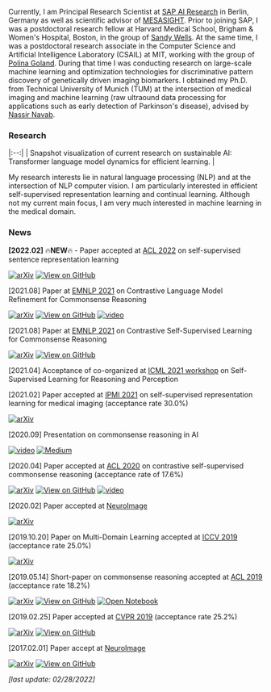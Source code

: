 Currently, I am Principal Research Scientist at [SAP AI Research](https://www.sap.com/germany/products/artificial-intelligence/research.html) in Berlin, Germany as well as scientific advisor of [MESASIGHT](https://www.mesasight.com/).
Prior to joining SAP, I was a postdoctoral research fellow at Harvard Medical School, Brigham & Women's Hospital, Boston, in the group of [Sandy Wells](https://lmi.med.harvard.edu/people/william-wells). At the same time, I was a postdoctoral research associate in the Computer Science and Artificial Intelligence Laboratory (CSAIL) at MIT, working with the group of [Polina Goland](https://people.csail.mit.edu/polina/index.html). During that time I was conducting research on large-scale machine learning and optimization technologies for discriminative pattern discovery of genetically driven imaging biomarkers.
I obtained my Ph.D. from Technical University of Munich (TUM) at the intersection of medical imaging and machine learning (raw ultraound data processing for applications such as early detection of Parkinson's disease), advised by [Nassir Navab](http://campar.in.tum.de/Main/NassirNavab).

### Research

<div id="observablehq-chart-9ad5b440"></div>
<script async src="https://www.googletagmanager.com/gtag/js?id=G-DEZEKX2WTM"></script>
<script>
  window.dataLayer = window.dataLayer || [];
  function gtag(){dataLayer.push(arguments);}
  gtag('js', new Date());

  gtag('config', 'G-DEZEKX2WTM');
</script>
<script type="module">
import {Runtime, Inspector, Library} from "https://cdn.jsdelivr.net/npm/@observablehq/runtime@4/dist/runtime.js";
const runtime = new Runtime(Object.assign(new Library, {width: 640}));
import define from "https://api.observablehq.com/@tjklein/transformer-language-model-dynamics.js?v=3";
new Runtime().module(define, name => {
  if (name === "chart") return new Inspector(document.querySelector("#observablehq-chart-9ad5b440"));
});
</script>
|:--:| 
| Snapshot visualization of current research on sustainable AI: Transformer language model dynamics for efficient learning. |

My research interests lie in natural language processing (NLP) and at the intersection of NLP computer vision. I am particularly interested in efficient self-supervised representation learning and continual learning. Although not my current main focus, I am very much interested in machine learning in the medical domain.


### News
**[2022.02]** 🔥**NEW**🔥 - Paper accepted at [ACL 2022](https://www.2022.aclweb.org/) on self-supervised sentence representation learning 

 [![arXiv](https://img.shields.io/badge/arXiv-2109.05105-29d634.svg)](https://arxiv.org/abs/2203.07847) [![View on GitHub](https://img.shields.io/badge/GitHub-View_on_GitHub-blue?logo=GitHub)](https://github.com/SAP-samples/acl2022-self-contrastive-decorrelation/) 

[2021.08] Paper at [EMNLP 2021](https://2021.emnlp.org/) on Contrastive Language Model Refinement for Commonsense Reasoning

[![arXiv](https://img.shields.io/badge/arXiv-2109.05105-29d634.svg)](https://arxiv.org/abs/2109.05105) [![View on GitHub](https://img.shields.io/badge/GitHub-View_on_GitHub-blue?logo=GitHub)](https://github.com/SAP-samples/emnlp2021-contrastive-refinement/) [![video](https://img.shields.io/badge/YouTube-video-grey?logo=youtube&labelColor=FF0000)](https://underline.io/lecture/37666-towards-zero-shot-commonsense-reasoning-with-self-supervised-refinement-of-language-models)

[2021.08] Paper at [EMNLP 2021](https://2021.emnlp.org/) on Contrastive Self-Supervised Learning for Commonsense Reasoning

[![arXiv](https://img.shields.io/badge/arXiv-2109.05108-29d634.svg)](https://arxiv.org/abs/2109.05108) [![View on GitHub](https://img.shields.io/badge/GitHub-View_on_GitHub-blue?logo=GitHub)](https://github.com/SAP-samples/emnlp2021-attention-contrastive-learning/)

[2021.04] Acceptance of co-organized at [ICML 2021 workshop](https://icml21ssl.github.io/index.html) on Self-Supervised Learning for Reasoning and Perception 

[2021.02] Paper accepted at [IPMI 2021](https://ipmi2021.org/) on self-supervised representation learning for medical imaging (acceptance rate 30.0%)

[![arXiv](https://img.shields.io/badge/arXiv-1912.05396-29d634.svg)](https://arxiv.org/abs/1912.05396) 

[2020.09] Presentation on commonsense reasoning in AI

[![video](https://img.shields.io/badge/YouTube-video-grey?logo=youtube&labelColor=FF0000)](https://youtu.be/AdA6aJpxFfM?t=2457) [![Medium](https://img.shields.io/badge/Medium-12100E?style=for-the-badge&logo=medium&logoColor=white)](https://medium.com/sap-machine-learning-research/common-sense-still-not-common-in-ai-9d68f431e17f?source=friends_link&sk=667a5243eba0e5c19b28941ce8bd1082)

[2020.04] Paper accepted at [ACL 2020](https://acl2020.org/) on contrastive self-supervised commonsense reasoning (acceptance rate of 17.6%)

[![arXiv](https://img.shields.io/badge/arXiv-2005.00669-29d634.svg)](https://arxiv.org/abs/2005.00669) [![View on GitHub](https://img.shields.io/badge/GitHub-View_on_GitHub-blue?logo=GitHub)](https://github.com/SAP-samples/acl2019-commonsense-reasoning) [![video](https://img.shields.io/badge/YouTube-video-grey?logo=youtube&labelColor=FF0000)](http://slideslive.com/38929108)

[2020.02] Paper accepted at  [NeuroImage](https://www.journals.elsevier.com/neuroimage)

[![arXiv](https://img.shields.io/badge/arXiv-1702.08192-29d634.svg)](https://arxiv.org/abs/1702.08192) 

[2019.10.20] Paper on Multi-Domain Learning accepted at [ICCV 2019](http://iccv2019.thecvf.com/) (acceptance rate 25.0%)

[![arXiv](https://img.shields.io/badge/arXiv-1905.06242-29d634.svg)](https://arxiv.org/abs/1905.06242)

[2019.05.14] Short-paper on commonsense reasoning accepted at [ACL 2019](http://www.acl2019.org/EN/index.xhtml) (acceptance rate 18.2%)

[![arXiv](https://img.shields.io/badge/arXiv-1905.13497-29d634.svg)](https://arxiv.org/abs/1905.13497) [![View on GitHub](https://img.shields.io/badge/GitHub-View_on_GitHub-blue?logo=GitHub)](https://github.com/SAP-samples/acl2019-commonsense-reasoning) [![Open Notebook](https://img.shields.io/badge/Jupyter-Open_Notebook-blue?logo=Jupyter)](https://github.com/SAP-samples/acl2019-commonsense/blob/main/MAS_Example.ipynb)

[2019.02.25] Paper accepted at [CVPR 2019](http://cvpr2019.thecvf.com/) (acceptance rate 25.2%)

[![arXiv](https://img.shields.io/badge/arXiv-1904.03137-29d634.svg)](https://arxiv.org/abs/1904.03137) [![View on GitHub](https://img.shields.io/badge/GitHub-View_on_GitHub-blue?logo=GitHub)](https://github.com/SAP/machine-learning-dgm)

[2017.02.01] Paper accept at [NeuroImage](https://www.journals.elsevier.com/neuroimage)

[![arXiv](https://img.shields.io/badge/arXiv-1702.08192-29d634.svg)](https://arxiv.org/abs/1702.08192) [![View on GitHub](https://img.shields.io/badge/GitHub-View_on_GitHub-blue?logo=GitHub)](https://github.com/TJKlein/DeepNAT)


*[last update: 02/28/2022]*

